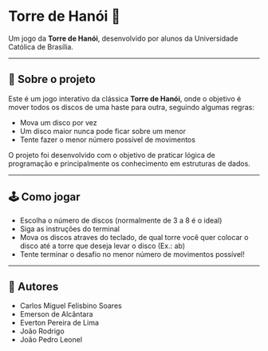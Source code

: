 
# Torre de Hanói 🏯

Um jogo da **Torre de Hanói**, desenvolvido por alunos da Universidade Católica de Brasília.

---

## 📜 Sobre o projeto

Este é um jogo interativo da clássica **Torre de Hanói**, onde o objetivo é mover todos os discos de uma haste para outra, seguindo algumas regras:

 - Mova um disco por vez  
 - Um disco maior nunca pode ficar sobre um menor  
 - Tente fazer o menor número possível de movimentos  

O projeto foi desenvolvido com o objetivo de praticar lógica de programação e  principalmente os conhecimento em estruturas de dados.

---

## 🕹️ Como jogar

- Escolha o número de discos (normalmente de 3 a 8 é o ideal)
- Siga as instruções do terminal
- Mova os discos atraves do teclado, de qual torre você quer colocar o disco até a torre que deseja levar o disco (Ex.: ab)
- Tente terminar o desafio no menor número de movimentos possível!

---

## 👤 Autores

- Carlos Miguel Felisbino Soares
- Emerson de Alcântara
- Everton Pereira de Lima
- João Rodrigo
- João Pedro Leonel
